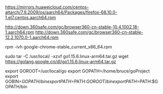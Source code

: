 
https://mirrors.huaweicloud.com/centos-altarch/7.9.2009/os/aarch64/Packages/firefox-68.10.0-1.el7.centos.aarch64.rpm

http://down.360safe.com/gc/browser360-cn-stable-10.4.1002.18-1.aarch64.rpm
http://down.360safe.com/gc/browser360-cn-stable-12.2.1070.0-1.aarch64.rpm

rpm  -ivh  google-chrome-stable_current_x86_64.rpm

sudo tar -C /usr/local/ -xzvf go1.15.6.linux-arm64.tar.gz
wget https://golang.google.cn/dl/go1.15.6.linux-arm64.tar.gz


export GOROOT=/usr/local/go
export GOPATH=/home/bruce/goProject 
export GOBIN=$GOPATH/bin
export PATH=$PATH:$GOROOT/bin
export PATH=$PATH:$GOPATH/bin


